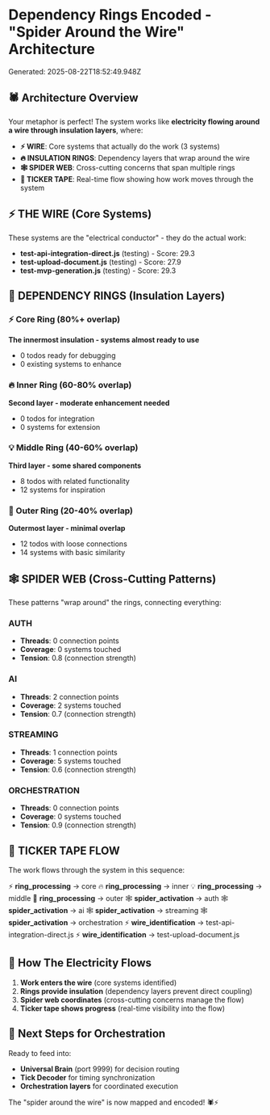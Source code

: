 # Dependency Rings Encoded - "Spider Around the Wire" Architecture

Generated: 2025-08-22T18:52:49.948Z

## 🕷️ Architecture Overview

Your metaphor is perfect! The system works like **electricity flowing around a wire through insulation layers**, where:

- **⚡ WIRE**: Core systems that actually do the work (3 systems)
- **🔥 INSULATION RINGS**: Dependency layers that wrap around the wire
- **🕸️ SPIDER WEB**: Cross-cutting concerns that span multiple rings
- **📡 TICKER TAPE**: Real-time flow showing how work moves through the system

## ⚡ THE WIRE (Core Systems)

These systems are the "electrical conductor" - they do the actual work:

- **test-api-integration-direct.js** (testing) - Score: 29.3
- **test-upload-document.js** (testing) - Score: 27.9
- **test-mvp-generation.js** (testing) - Score: 29.3

## 🔄 DEPENDENCY RINGS (Insulation Layers)

### ⚡ Core Ring (80%+ overlap)
**The innermost insulation - systems almost ready to use**
- 0 todos ready for debugging
- 0 existing systems to enhance

### 🔥 Inner Ring (60-80% overlap)
**Second layer - moderate enhancement needed**
- 0 todos for integration
- 0 systems for extension

### 💡 Middle Ring (40-60% overlap)
**Third layer - some shared components**
- 8 todos with related functionality
- 12 systems for inspiration

### 🌱 Outer Ring (20-40% overlap)
**Outermost layer - minimal overlap**
- 12 todos with loose connections
- 14 systems with basic similarity

## 🕸️ SPIDER WEB (Cross-Cutting Patterns)

These patterns "wrap around" the rings, connecting everything:


### AUTH
- **Threads**: 0 connection points
- **Coverage**: 0 systems touched
- **Tension**: 0.8 (connection strength)

### AI
- **Threads**: 2 connection points
- **Coverage**: 2 systems touched
- **Tension**: 0.7 (connection strength)

### STREAMING
- **Threads**: 1 connection points
- **Coverage**: 5 systems touched
- **Tension**: 0.6 (connection strength)

### ORCHESTRATION
- **Threads**: 0 connection points
- **Coverage**: 0 systems touched
- **Tension**: 0.9 (connection strength)


## 📡 TICKER TAPE FLOW

The work flows through the system in this sequence:

⚡ **ring_processing** → core
🔥 **ring_processing** → inner
💡 **ring_processing** → middle
🌱 **ring_processing** → outer
🕸️ **spider_activation** → auth
🕸️ **spider_activation** → ai
🕸️ **spider_activation** → streaming
🕸️ **spider_activation** → orchestration
⚡ **wire_identification** → test-api-integration-direct.js
⚡ **wire_identification** → test-upload-document.js

## 🔌 How The Electricity Flows

1. **Work enters the wire** (core systems identified)
2. **Rings provide insulation** (dependency layers prevent direct coupling)
3. **Spider web coordinates** (cross-cutting concerns manage the flow)
4. **Ticker tape shows progress** (real-time visibility into the flow)

## 🎯 Next Steps for Orchestration

Ready to feed into:
- **Universal Brain** (port 9999) for decision routing
- **Tick Decoder** for timing synchronization
- **Orchestration layers** for coordinated execution

The "spider around the wire" is now mapped and encoded! 🕷️⚡
